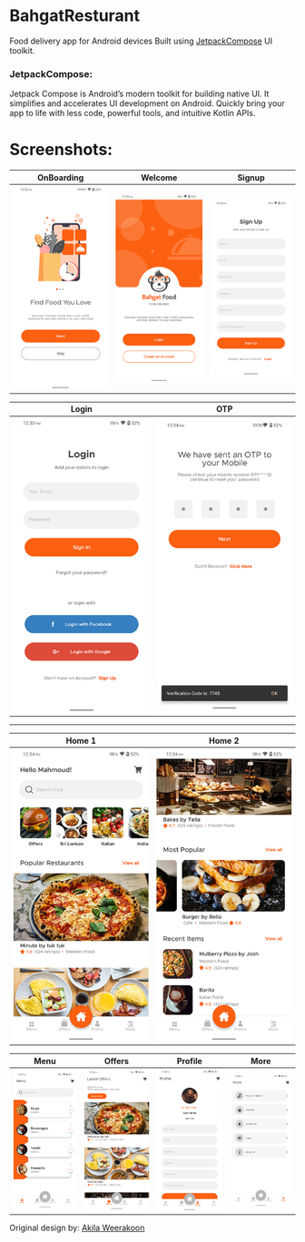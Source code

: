 # BahgatResturant

Food delivery app for Android devices Built using [JetpackCompose](https://developer.android.com/jetpack/compose) UI toolkit.

### JetpackCompose: 

Jetpack Compose is Android’s modern toolkit for building native UI. It simplifies and accelerates UI development on Android. Quickly bring your app to life with less code, powerful tools, and intuitive Kotlin APIs.


# Screenshots: 
OnBoarding  |  Welcome  | Signup |
:-------: | :-------: | :-----: 
![onBoarding](screenshots/pageview_screen.png)  | ![welcome](screenshots/welcome_screen.png) | ![signup](screenshots/signup_screen.png)

Login | OTP
:----:|:---: 
![login](screenshots/login_screen.png) | ![otp](screenshots/otp_screen.png) 
___

Home 1 | Home 2
:----: | :---: 
![home1](screenshots/home_screen_1.png) | ![home2](screenshots/home_screen_2.png) 

   Menu   |   Offers  | Profile | More  |
:-------: | :-------: | :-----: | :-----: 
![menu](screenshots/menu_screen.png)  | ![offers](screenshots/offers_screen.png) | ![profie](screenshots/profile_screen.png)  | ![more](screenshots/more_screen.png)


Original design by: [Akila Weerakoon](https://www.behance.net/gallery/108639283/Meal-Monkey-Food-delivery-iOS-mobile-application)
